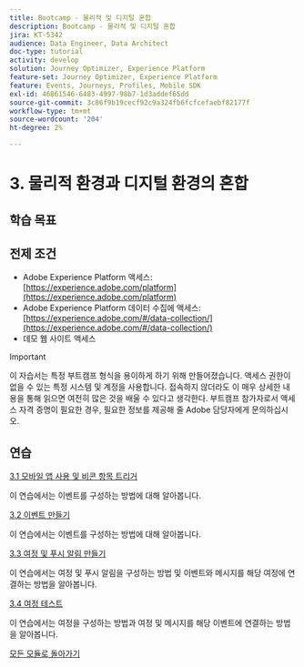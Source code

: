 ```yaml
---
title: Bootcamp - 물리적 및 디지털 혼합
description: Bootcamp - 물리적 및 디지털 혼합
jira: KT-5342
audience: Data Engineer, Data Architect
doc-type: tutorial
activity: develop
solution: Journey Optimizer, Experience Platform
feature-set: Journey Optimizer, Experience Platform
feature: Events, Journeys, Profiles, Mobile SDK
exl-id: 46861546-6483-4997-98b7-1d3addef65dd
source-git-commit: 3c86f9b19cecf92c9a324fb6fcfcefaebf82177f
workflow-type: tm+mt
source-wordcount: '204'
ht-degree: 2%

---
```


# 3. 물리적 환경과 디지털 환경의 혼합

## 학습 목표

## 전제 조건

- Adobe Experience Platform 액세스: [https://experience.adobe.com/platform](https://experience.adobe.com/platform)
- Adobe Experience Platform 데이터 수집에 액세스: [https://experience.adobe.com/#/data-collection/](https://experience.adobe.com/#/data-collection/)
- 데모 웹 사이트 액세스

>[!IMPORTANT]
>
>이 자습서는 특정 부트캠프 형식을 용이하게 하기 위해 만들어졌습니다. 액세스 권한이 없을 수 있는 특정 시스템 및 계정을 사용합니다. 접속하지 않더라도 이 매우 상세한 내용을 통해 읽으면 여전히 많은 것을 배울 수 있다고 생각한다. 부트캠프 참가자로서 액세스 자격 증명이 필요한 경우, 필요한 정보를 제공해 줄 Adobe 담당자에게 문의하십시오.

## 연습

[3.1 모바일 앱 사용 및 비콘 항목 트리거](./ex1.md)

이 연습에서는 이벤트를 구성하는 방법에 대해 알아봅니다.

[3.2 이벤트 만들기](./ex2.md)

이 연습에서는 이벤트를 구성하는 방법에 대해 알아봅니다.

[3.3 여정 및 푸시 알림 만들기](./ex3.md)

이 연습에서는 여정 및 푸시 알림을 구성하는 방법 및 이벤트와 메시지를 해당 여정에 연결하는 방법을 알아봅니다.

[3.4 여정 테스트](./ex4.md)

이 연습에서는 여정을 구성하는 방법과 여정 및 메시지를 해당 이벤트에 연결하는 방법을 알아봅니다.

[모든 모듈로 돌아가기](../../overview.md)
